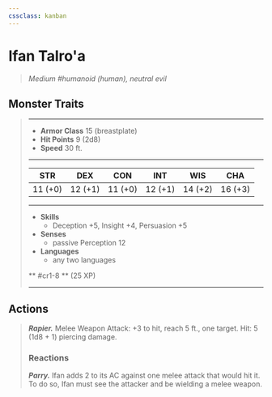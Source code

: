 ```yaml
---
cssclass: kanban
---
```


# Ifan Talro'a
>*Medium #humanoid (human), neutral evil*
## Monster Traits
>___
>- **Armor Class** 15 (breastplate)
>- **Hit Points** 9 (2d8)
>- **Speed** 30 ft.
>___
>|STR|DEX|CON|INT|WIS|CHA|
>|:---:|:---:|:---:|:---:|:---:|:---:|
>|11 (+0)|12 (+1)|11 (+0)|12 (+1)|14 (+2)|16 (+3)|
>___
>- **Skills**
>	 - Deception +5, Insight +4, Persuasion +5
>- **Senses**
>	 - passive Perception 12
>- **Languages**
>	 - any two languages
>
> ** #cr1-8 ** (25 XP)
>___
## Actions
>***Rapier.*** Melee Weapon Attack: +3 to hit, reach 5 ft., one target. Hit: 5 (1d8 + 1) piercing damage.  
>
>### Reactions
>***Parry.*** Ifan adds 2 to its AC against one melee attack that would hit it. To do so, Ifan must see the attacker and be wielding a melee weapon.